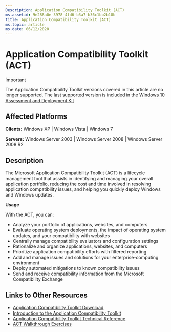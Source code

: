 ```yaml
---
Description: Application Compatibility Toolkit (ACT)
ms.assetid: 9e288a0e-3978-4fd6-b3a7-b36c1bb2b18b
title: Application Compatibility Toolkit (ACT)
ms.topic: article
ms.date: 06/12/2020
---
```


# Application Compatibility Toolkit (ACT)

> [!IMPORTANT]
> The Application Compatibility Toolkit versions covered in this article are no longer supported. The last supported version is included in the [Windows 10 Assessment and Deployment Kit](https://docs.microsoft.com/archive/blogs/yongrhee/download-windows-10-assessment-and-deployment-kit-adk)

## Affected Platforms

**Clients:** Windows XP \| Windows Vista \| Windows 7  


**Servers:** Windows Server 2003 \| Windows Server 2008 \| Windows Server 2008 R2  


## Description

The Microsoft Application Compatibility Toolkit (ACT) is a lifecycle management tool that assists in identifying and managing your overall application portfolio, reducing the cost and time involved in resolving application compatibility issues, and helping you quickly deploy Windows and Windows updates.

**Usage**

With the ACT, you can:

-   Analyze your portfolio of applications, websites, and computers
-   Evaluate operating system deployments, the impact of operating system updates, and your compatibility with websites
-   Centrally manage compatibility evaluators and configuration settings
-   Rationalize and organize applications, websites, and computers
-   Prioritize application compatibility efforts with filtered reporting
-   Add and manage issues and solutions for your enterprise-computing environment
-   Deploy automated mitigations to known compatibility issues
-   Send and receive compatibility information from the Microsoft Compatibility Exchange

## Links to Other Resources

-   [Application Compatibility Toolkit Download](https://docs.microsoft.com/archive/blogs/yongrhee/download-windows-10-assessment-and-deployment-kit-adk)
-   [Introduction to the Application Compatibility Toolkit](https://technet.microsoft.com/library/cc722367(WS.10).aspx)
-   [Application Compatibility Toolkit Technical Reference](https://technet.microsoft.com/library/cc749328.aspx)
-   [ACT Walkthrough Exercises](https://technet.microsoft.com/library/cc766493.aspx)

 

 



